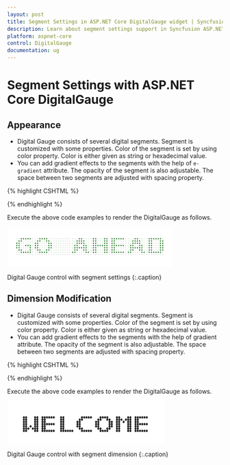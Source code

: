 ```yaml
---
layout: post
title: Segment Settings in ASP.NET Core DigitalGauge widget | Syncfusion
description: Learn about segment settings support in Syncfusion ASP.NET Core DigitalGauge control and more details.
platform: aspnet-core
control: DigitalGauge
documentation: ug
---
```


# Segment Settings with ASP.NET Core DigitalGauge

## Appearance

* Digital Gauge consists of several digital segments. Segment is customized with some properties. Color of the segment is set by using color property. Color is either given as string or hexadecimal value. 
* You can add gradient effects to the segments with the help of `e-gradient` attribute. The opacity of the segment is also adjustable. The space between two  segments are adjusted with spacing property.


{% highlight CSHTML %}

<ej-digital-gauge id="Digitalgauge" width="800" value="GO AHEAD">
<e-items>
<e-digital-gauge-items >
<e-segment-settings opacity="0.1" spacing="4" color="Green"></e-segment-settings>
</e-digital-gauge-items>
</e-items>
</ej-digital-gauge>

{% endhighlight %}


Execute the above code examples to render the DigitalGauge as follows.

![Appearance using DigitalGauge in ASP.NET Core](Segment-Settings_images/Segment-Settings_img1.png)

Digital Gauge control with segment settings
{:.caption}

## Dimension Modification

* Digital Gauge consists of several digital segments. Segment is customized with some properties. Color of the segment is set by using color property. Color is either given as string or hexadecimal value. 
* You can add gradient effects to the segments with the help of gradient attribute. The opacity of the segment is also adjustable. The space between two  segments are adjusted with spacing property.


{% highlight CSHTML %}

<ej-digital-gauge id="Digitalgauge" width="800" value="WELCOME">
<e-items>
<e-digital-gauge-items >
<e-segment-settings length="3" width="4"></e-segment-settings>
</e-digital-gauge-items>
</e-items>
</ej-digital-gauge>


{% endhighlight %}


Execute the above code examples to render the DigitalGauge as follows.


![Dimension Modification using DigitalGauge in ASP.NET Core](Segment-Settings_images/Segment-Settings_img2.png)

Digital Gauge control with segment dimension
{:.caption}


